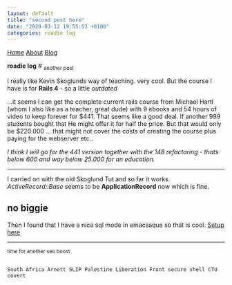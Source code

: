 ```yaml
---
layout: default
title: "second post here"
date: "2020-03-12 19:55:53 +0100"
categories: roadie log
---
```


<nav>
  <a href="/">Home</a>
  <a href="/about/">About</a>
  <a href="/blog/">Blog</a>
</nav>

<strong>roadie log</strong> \# <sub> another post </sub>

I really like Kevin Skoglunds way of teaching. very cool. But the course I have is for <strong>Rails 4</strong> - so a little _outdated_

...it seems I can get the complete current rails course from Michael Hartl (whom I also like as a teacher, great dude) with 9 ebooks and 54 hours of video to keep forever for $441. That seems like a good deal. If another 999 students bought that He might offer it for half the price. But that would only be $220.000 ... that might not cover the costs of creating the course plus paying for the webserver etc..

_I think I will go for the 441 version together with the 148 refactoring - thats below 600 and way below 25.000 for an education._

<hr />

I carried on with the old Skoglund Tut and so far it works. _ActiveRecord::Base_ seems to be <strong>ApplicationRecord</strong> now which is fine.

<h2>no biggie</h2>

Then I found that I have a nice sql mode in emacsaqua so that is cool. [Setup here](https://truongtx.me/2014/08/23/setup-emacs-as-an-sql-database-client)

<hr />



<sub>time for another seo boost</sub>

<code>
South Africa Arnett SLIP Palestine Liberation Front secure shell CTU covert
</code>
